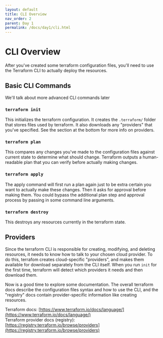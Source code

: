 ```yaml
---
layout: default
title: CLI Overview
nav_order: 2
parent: Day 1
permalink: /docs/day1/cli.html
---
```


# CLI Overview

After you've created some terraform configuration files, you'll need to use the Terraform CLI to actually deploy the resources.

## Basic CLI Commands

We'll talk about more advanced CLI commands later

### `terraform init`

This initializes the terraform configuration. It creates the `.terraform/` folder that stores files used by terraform. It also downloads any "providers" that you've specified. See the section at the bottom for more info on providers.

### `terraform plan`

This compares any changes you've made to the configuration files against current state to determine what should change. Terraform outputs a human-readable plan that you can verify before actually making changes.

### `terraform apply`

The apply command will first run a plan again just to be extra certain you want to actually make these changes. Then it asks for approval before making them. You could bypass the additional plan step and approval process by passing in some command line arguments.

### `terraform destroy`

This destroys any resources currently in the terraform state.

## Providers

Since the terraform CLI is responsible for creating, modifying, and deleting resources, it needs to know how to talk to your chosen cloud provider. To do this, terrafom creates cloud-specific "providers", and makes them available for download separately from the CLI itself. When you run `init` for the first time, terraform will detect which providers it needs and then download them.

Now is a good time to explore some documentation. The overall terraform docs describe the configuration files syntax and how to use the CLI, and the "registry" docs contain provider-specific information like creating resources.

Terraform docs: [https://www.terraform.io/docs/language/](https://www.terraform.io/docs/language/) <br>
Terraform provider docs (registry): [https://registry.terraform.io/browse/providers](https://registry.terraform.io/browse/providers)